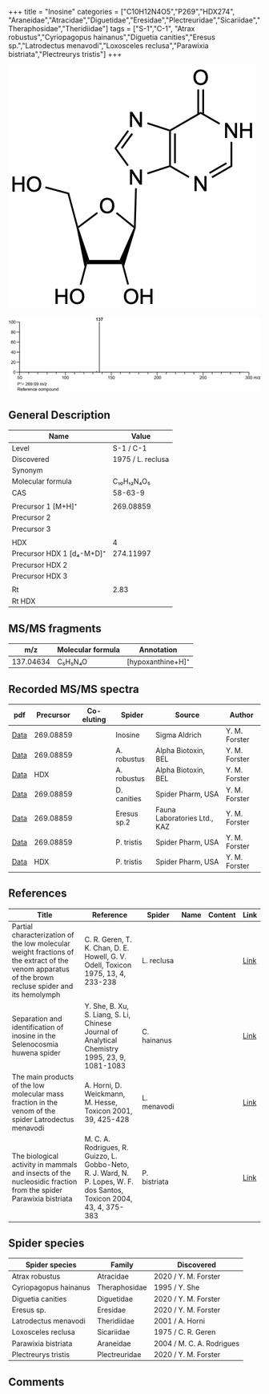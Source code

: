 +++
title = "Inosine"
categories = ["C10H12N4O5","P269","HDX274",
"Araneidae","Atracidae","Diguetidae","Eresidae","Plectreuridae","Sicariidae","Theraphosidae","Theridiidae"]
tags = ["S-1","C-1",
"Atrax robustus","Cyriopagopus hainanus","Diguetia canities","Eresus sp.","Latrodectus menavodi","Loxosceles reclusa","Parawixia bistriata","Plectreurys tristis"]
+++

![](/img/Inosine.png)

![](/img_MSMS/269_Inosine.png)

## General Description

| Name                      | Value             |
|---------------------------|-------------------|
| Level                     | S-1 / C-1                 |
| Discovered                | 1975 / L. reclusa |
| Synonym                   |                   |
| Molecular formula         | C₁₀H₁₂N₄O₅        |
| CAS                       | 58-63-9           |
|                           |                   |
| Precursor 1 [M+H]⁺        | 269.08859         |
| Precursor 2               |                   |
| Precursor 3               |                   |
|                           |                   |
| HDX                       | 4                 |
| Precursor HDX 1 [d₄-M+D]⁺ | 274.11997         |
| Precursor HDX 2           |                   |
| Precursor HDX 3           |                   |
|                           |                   |
| Rt                        | 2.83              |
| Rt HDX                    |                   |

## MS/MS fragments

| m/z       | Molecular formula | Annotation        |
|-----------|-------------------|-------------------|
| 137.04634 | C₅H₅N₄O           | [hypoxanthine+H]⁺ |

## Recorded MS/MS spectra

| pdf                               | Precursor | Co-eluting | Spider  | Source        | Author        |
|-----------------------------------|-----------|------------|---------|---------------|---------------|
| [Data](/pdf/269_Inosine_2-83.pdf) | 269.08859 |         | Inosine | Sigma Aldrich | Y. M. Forster |
| [Data](/pdf/A-robustus/269_Inosine_Ar.pdf) | 269.08859 |            | A. robustus | Alpha Biotoxin, BEL | Y. M. Forster |
| [Data](/pdf/A-robustus/269_Inosine_Ar_HDX.pdf) | HDX |            | A. robustus | Alpha Biotoxin, BEL | Y. M. Forster |
| [Data](/pdf/D-canities/269_Inosine_Dc.pdf) | 269.08859 |           | D. canities | Spider Pharm, USA | Y. M. Forster |
| [Data](/pdf/Eresus-sp2/269_Inosine_Er-sp2.pdf) | 269.08859 |           | Eresus sp.2 | Fauna Laboratories Ltd., KAZ | Y. M. Forster |
| [Data](/pdf/P-tristis/269_Inosine_Pt.pdf) | 269.08859 |           | P. tristis | Spider Pharm, USA | Y. M. Forster |
| [Data](/pdf/P-tristis/269_Inosine_Pt_HDX.pdf) | HDX |           | P. tristis | Spider Pharm, USA | Y. M. Forster |

## References

| Title  | Reference | Spider | Name | Content | Link |
|--------|-----------|--------|------|---------|------|
| Partial characterization of the low molecular weight fractions of the extract of the venom apparatus of the brown recluse spider and its hemolymph  | C. R. Geren, T. K. Chan, D. E. Howell, G. V. Odell, Toxicon 1975, 13, 4, 233-238 | L. reclusa | | | [Link](https://doi.org/10.1016/0041-0101(75)90129-4) |
| Separation and identification of inosine in the Selenocosmia huwena spider  | Y. She, B. Xu, S. Liang, S. Li, Chinese Journal of Analytical Chemistry 1995, 23, 9, 1081-1083 | C. hainanus |  |  | [Link](http://online.analchem.cn:8080/fxhx/EN/volumn/volumn_41.htm) |
| The main products of the low molecular mass fraction in the venom of the spider Latrodectus menavodi                                                 | A. Horni, D. Weickmann, M. Hesse, Toxicon 2001, 39, 425-428                                                  | L. menavodi |      |         | [Link](https://www.sciencedirect.com/science/article/pii/S0041010100001471) |
| The biological activity in mammals and insects of the nucleosidic fraction from the spider Parawixia bistriata  | M. C. A. Rodrigues, R. Guizzo, L. Gobbo-Neto, R. J. Ward, N. P. Lopes, W. F. dos Santos, Toxicon 2004, 43, 4, 375-383| P. bistriata |  |  | [Link](https://doi.org/10.1016/j.toxicon.2004.01.009)  |

## Spider species

| Spider species        | Family        | Discovered                |
|-----------------------|---------------|---------------------------|
| Atrax robustus | Atracidae | 2020 / Y. M. Forster |
| Cyriopagopus hainanus | Theraphosidae | 1995 / Y. She             |
| Diguetia canities | Diguetidae | 2020 / Y. M. Forster |
| Eresus sp. | Eresidae | 2020 / Y. M. Forster |
| Latrodectus menavodi  | Theridiidae   | 2001 / A. Horni           |
| Loxosceles reclusa    | Sicariidae    | 1975 / C. R. Geren        |
| Parawixia bistriata   | Araneidae     | 2004 / M. C. A. Rodrigues |
| Plectreurys tristis | Plectreuridae | 2020 / Y. M. Forster |

## Comments